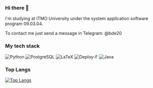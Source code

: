### Hi there 👋

I'm studying at ITMO University under the system application software program 09.03.04.

To contact me just send a message in Telegram: @bde20

### My tech stack

![Python](https://img.shields.io/static/v1?style=for-the-badge&message=Python&color=2B2728&logo=Python&logoColor=FFFFFF&label=)
![PostgreSQL](https://img.shields.io/static/v1?style=for-the-badge&message=PostgreSQL&color=4169E1&logo=PostgreSQL&logoColor=FFFFFF&label=)
![LaTeX](https://img.shields.io/static/v1?style=for-the-badge&message=LaTeX&color=008080&logo=LaTeX&logoColor=FFFFFF&label=)
![Deploy-F](https://img.shields.io/static/v1?style=for-the-badge&message=Deploy-F&color=2F93E0&logo=Deploy&logoColor=FFFFFF&label=)
![Java](https://img.shields.io/badge/-Java-critical?style=for-the-badge&logo=Java)

### Top Langs

[![Top Langs](https://github-readme-stats.vercel.app/api/top-langs/?username=CodeAxeAttacks&layout=compact)](https://github.com/anuraghazra/github-readme-stats)

